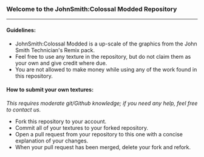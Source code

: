 ### Welcome to the JohnSmith:Colossal Modded Repository ###
------------------------------------------------------------------

#### Guidelines: ####

* JohnSmith:Colossal Modded is a up-scale of the graphics from the John Smith Technician's Remix pack.
* Feel free to use any texture in the repository, but do not claim them as your own and give credit where due.
* You are not allowed to make money while using any of the work found in this repository.

#### How to submit your own textures: ####

_This requires moderate git/Github knowledge; if you need any help, feel free to contact us._

* Fork this repository to your account.
* Commit all of your textures to your forked repository.
* Open a pull request from your repository to this one with a concise explanation of your changes.
* When your pull request has been merged, delete your fork and refork.
